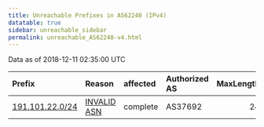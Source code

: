 ```yaml
---
title: Unreachable Prefixes in AS62240 (IPv4)
datatable: true
sidebar: unreachable_sidebar
permalink: unreachable_AS62240-v4.html
---
```


Data as of 2018-12-11 02:35:00 UTC


<div class="datatable-begin"></div>

| Prefix                                                   | Reason                                                                                                 | affected   | Authorized AS   |   MaxLength | Anchor                                         |   unreachable /24s |
|:---------------------------------------------------------|:-------------------------------------------------------------------------------------------------------|:-----------|:----------------|------------:|:-----------------------------------------------|-------------------:|
| [191.101.22.0/24](https://stat.ripe.net/191.101.22.0/24) | [INVALID ASN](https://rpki-validator.ripe.net/announcement-preview?asn=AS62240&prefix=191.101.22.0/24) | complete   | AS37692         |          24 | [LACNIC](unreachable_LACNIC_RPKI_Root-v4.html) |                  1 |

<div class="datatable-end"></div>